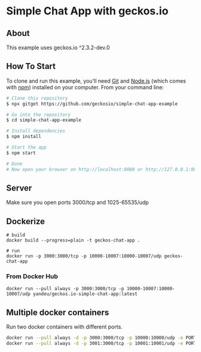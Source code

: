 # Simple Chat App with geckos.io

## About

This example uses geckos.io ^2.3.2-dev.0

## How To Start

To clone and run this example, you'll need [Git](https://git-scm.com) and [Node.js](https://nodejs.org/en/download/) (which comes with [npm](http://npmjs.com)) installed on your computer. From your command line:

```bash
# Clone this repository
$ npx gitget https://github.com/geckosio/simple-chat-app-example

# Go into the repository
$ cd simple-chat-app-example

# Install dependencies
$ npm install

# Start the app
$ npm start

# Done
# Now open your browser on http://localhost:8080 or http://127.0.0.1:8080
```

## Server

Make sure you open ports 3000/tcp and 1025-65535/udp

## Dockerize

```
# build
docker build --progress=plain -t geckos-chat-app .

# run
docker run -p 3000:3000/tcp -p 10000-10007:10000-10007/udp geckos-chat-app
```

### From Docker Hub

```
docker run --pull always -p 3000:3000/tcp -p 10000-10007:10000-10007/udp yandeu/geckos.io-simple-chat-app:latest
```

## Multiple docker containers

Run two docker containers with different ports.

```bash
docker run --pull always -d -p 3000:3000/tcp -p 10000:10000/udp -e PORT_RANGE_MIN=10000 -e PORT_RANGE_MAX=10000 yandeu/geckos.io-simple-chat-app:latest
docker run --pull always -d -p 3001:3000/tcp -p 10001:10001/udp -e PORT_RANGE_MIN=10001 -e PORT_RANGE_MAX=10001 yandeu/geckos.io-simple-chat-app:latest
```
